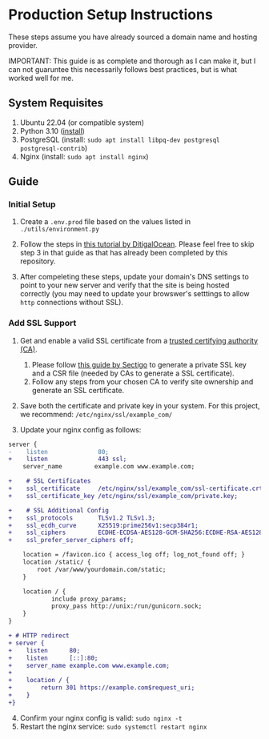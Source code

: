 # Production Setup Instructions

These steps assume you have already sourced a domain name and hosting provider.

IMPORTANT: This guide is as complete and thorough as I can make it, but I can not guaruntee
this necessarily follows best practices, but is what worked well for me.

## System Requisites

1. Ubuntu 22.04 (or compatible system)
2. Python 3.10 ([install](https://www.python.org/downloads/release/python-31012/))
3. PostgreSQL (install: `sudo apt install libpq-dev postgresql postgresql-contrib`)
4. Nginx (install: `sudo apt install nginx`)

## Guide

### Initial Setup

1. Create a `.env.prod` file based on the values listed in `./utils/environment.py`

2. Follow the steps in [this tutorial by DitigalOcean](https://www.digitalocean.com/community/tutorials/how-to-set-up-django-with-postgres-nginx-and-gunicorn-on-ubuntu#step-2-creating-the-postgresql-database-and-user).
Please feel free to skip step 3 in that guide as that has already been completed by this repository.

3. After compeleting these steps, update your domain's DNS settings to point to your new server and
verify that the site is being hosted correctly (you may need to update your browswer's setttings to
allow `http` connections without SSL).

### Add SSL Support

1. Get and enable a valid SSL certificate from a [trusted certifying authority (CA)](https://developer.visa.com/pages/trusted_certifying_authorities).

    1. Please follow [this guide by Sectigo](https://www.sectigo.com/knowledge-base/detail/ECC-CSR-Generation-Using-OpenSSL-1527076086315/kA01N000000zFKR) to generate a private SSL key and a CSR file (needed by CAs to generate a SSL certificate).
    2. Follow any steps from your chosen CA to verify site ownership and generate an SSL certificate.

2. Save both the certificate and private key in your system. For this project, we recommend: `/etc/nginx/ssl/example_com/`
3. Update your nginx config as follows:

```diff
server {
-    listen              80;
+    listen              443 ssl;
    server_name         example.com www.example.com;

+    # SSL Certificates
+    ssl_certificate     /etc/nginx/ssl/example_com/ssl-certificate.crt;
+    ssl_certificate_key /etc/nginx/ssl/example_com/private.key;

+    # SSL Additional Config
+    ssl_protocols       TLSv1.2 TLSv1.3;
+    ssl_ecdh_curve      X25519:prime256v1:secp384r1;
+    ssl_ciphers         ECDHE-ECDSA-AES128-GCM-SHA256:ECDHE-RSA-AES128-GCM-SHA256:ECDHE-ECDSA-AES256-GCM-SHA384:ECDHE-RSA-AES256-GCM-SHA384:ECDHE-ECDSA-CHACHA20-POLY1305:ECDHE-RSA-CHACHA20-POLY1305:DHE-RSA-AES128-GCM-SHA256:DHE-RSA-AES256-GCM-SHA384:DHE-RSA-CHACHA20-POLY1305;
+    ssl_prefer_server_ciphers off;

    location = /favicon.ico { access_log off; log_not_found off; }
    location /static/ {
        root /var/www/yourdomain.com/static;
    }

    location / {
            include proxy_params;
            proxy_pass http://unix:/run/gunicorn.sock;
    }
}

+ # HTTP redirect
+ server {
+    listen      80;
+    listen      [::]:80;
+    server_name example.com www.example.com;
+
+    location / {
+        return 301 https://example.com$request_uri;
+    }
+}
```

4. Confirm your nginx config is valid: `sudo nginx -t`
5. Restart the nginx service: `sudo systemctl restart nginx`

